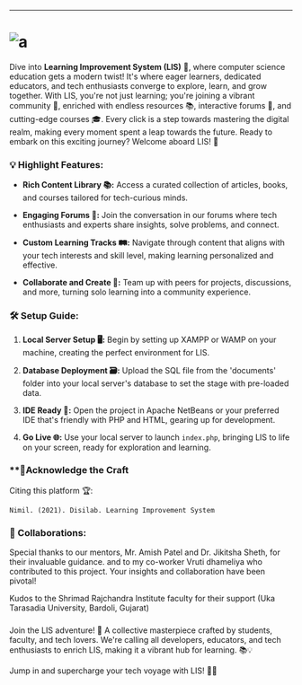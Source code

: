 ---
# ![a](https://github.com/NimilRl/Disilab/assets/90232167/d5cca362-b4b4-4273-a681-cf932cd799db)

Dive into **Learning Improvement System (LIS)** 🌟, where computer science education gets a modern twist! It's where eager learners, dedicated educators, and tech enthusiasts converge to explore, learn, and grow together. With LIS, you're not just learning; you're joining a vibrant community 🤝, enriched with endless resources 📚, interactive forums 💬, and cutting-edge courses 🎓. Every click is a step towards mastering the digital realm, making every moment spent a leap towards the future. Ready to embark on this exciting journey? Welcome aboard LIS! 🚀

### **💡 Highlight Features:**

- **Rich Content Library 📚:** Access a curated collection of articles, books, and courses tailored for tech-curious minds.

- **Engaging Forums 💬:** Join the conversation in our forums where tech enthusiasts and experts share insights, solve problems, and connect.
- **Custom Learning Tracks 🛤️:** Navigate through content that aligns with your tech interests and skill level, making learning personalized and effective.
- **Collaborate and Create 🤝:** Team up with peers for projects, discussions, and more, turning solo learning into a community experience.

### **🛠️ Setup Guide:**
1. **Local Server Setup 🖥️:** Begin by setting up XAMPP or WAMP on your machine, creating the perfect environment for LIS.

2. **Database Deployment 🗃️:** Upload the SQL file from the 'documents' folder into your local server's database to set the stage with pre-loaded data.

3. **IDE Ready 📝:** Open the project in Apache NetBeans or your preferred IDE that's friendly with PHP and HTML, gearing up for development.

4. **Go Live 🌐:** Use your local server to launch `index.php`, bringing LIS to life on your screen, ready for exploration and learning.

### **🌟Acknowledge the Craft

Citing this platform 🏆:
```
Nimil. (2021). Disilab. Learning Improvement System
```

### **🤝 Collaborations:**
Special thanks to our mentors, Mr. Amish Patel and Dr. Jikitsha Sheth, for their invaluable guidance. and to my co-worker Vruti dhameliya who contributed to this project. Your insights and collaboration have been pivotal!

Kudos to the Shrimad Rajchandra Institute faculty for their support
(Uka Tarasadia University, Bardoli, Gujarat)

###

Join the LIS adventure! 🌟 A collective masterpiece crafted by students, faculty, and tech lovers. We're calling all developers, educators, and tech enthusiasts to enrich LIS, making it a vibrant hub for learning. 📚💡

Jump in and supercharge your tech voyage with LIS! 🚀✨
